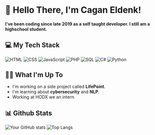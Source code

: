 # 👋 Hello There, I'm Cagan Eldenk!
#### I've been coding since late 2019 as a self taught developer. I still am a highschool student.

## 💻 My Tech Stack
![HTML](https://img.shields.io/badge/-HTML5-E34F26?logo=html5&logoColor=fff)
![CSS](https://img.shields.io/badge/-CSS3-1572B6?logo=css3)
![JavaScript](https://img.shields.io/badge/-JavaScript-F7DF1E?logo=javascript)
![PHP](https://img.shields.io/badge/-PHP-777BB4?logo=php&logoColor=fff)
![SQL](https://img.shields.io/badge/-SQL-4479A1?logo=sqlite&logoColor=fff)
![C#](https://img.shields.io/badge/-C%23-239120?logo=csharp&logoColor=fff)
![Python](https://img.shields.io/badge/-Python-3776AB?logo=python&logoColor=fff)

## 👩‍💻 What I'm Up To
* I'm working on a side project called **LifePoint**.
* I'm learning about **cybersecurity** and **NLP**.
* Working at HODX we an intern.

## 📊 Github Stats
![Your GitHub stats](https://github-readme-stats.vercel.app/api?username=cagan-elden&show_icons=true&theme=radical)
![Top Langs](https://github-readme-stats.vercel.app/api/top-langs/?username=cagan-elden&layout=compact&theme=radical)

